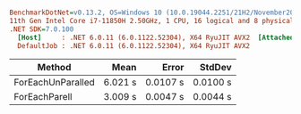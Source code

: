 ``` ini

BenchmarkDotNet=v0.13.2, OS=Windows 10 (10.0.19044.2251/21H2/November2021Update)
11th Gen Intel Core i7-11850H 2.50GHz, 1 CPU, 16 logical and 8 physical cores
.NET SDK=7.0.100
  [Host]     : .NET 6.0.11 (6.0.1122.52304), X64 RyuJIT AVX2  [AttachedDebugger]
  DefaultJob : .NET 6.0.11 (6.0.1122.52304), X64 RyuJIT AVX2


```
|            Method |    Mean |    Error |   StdDev |
|------------------ |--------:|---------:|---------:|
| ForEachUnParalled | 6.021 s | 0.0107 s | 0.0100 s |
|     ForEachParell | 3.009 s | 0.0047 s | 0.0044 s |
